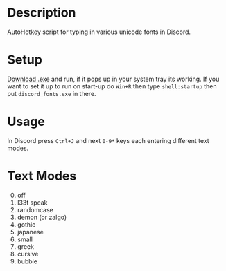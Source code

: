 # Description
  AutoHotkey script for typing in various unicode fonts in Discord.
# Setup
  [Download .exe](https://github.com/WayfaringBloke/discord_fonts/releases/download/1.0/discord_fonts.exe) and run, if it pops up in your system tray its working.
  If you want to set it up to run on start-up do `Win+R` then type `shell:startup` then put `discord_fonts.exe` in there.
# Usage
  In Discord press `Ctrl+J` and next `0-9*` keys each entering different text modes.
# Text Modes
  0. off
  1. l33t speak
  2. randomcase
  3. demon (or zalgo)
  4. gothic
  5. japanese
  6. small
  7. greek
  8. cursive
  9. bubble
